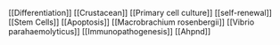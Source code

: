 [[Differentiation]]
[[Crustacean]]
[[Primary cell culture]]
[[self-renewal]]
[[Stem Cells]]
[[Apoptosis]]
[[Macrobrachium rosenbergii]]
[[Vibrio parahaemolyticus]]
[[Immunopathogenesis]]
[[Ahpnd]]
